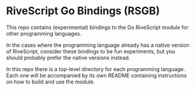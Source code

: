 # RiveScript Go Bindings (RSGB)

This repo contains (experimental) bindings to the Go RiveScript module for other
programming languages.

In the cases where the programming language already has a native version of
RiveScript, consider these bindings to be fun experiments, but you should
probably prefer the native versions instead.

In this repo there is a top-level directory for each programming language.
Each one will be accompanied by its own README containing instructions on how
to build and use the module.
